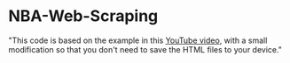 # NBA-Web-Scraping

"This code is based on the example in this [YouTube video](https://www.youtube.com/watch?v=JGQGd-oa0l4&list=PL6UJrXaOPPcFlBZcH7-_Qur-rFZcs4Lod&index=2), with a small modification so that you don't need to save the HTML files to your device."
